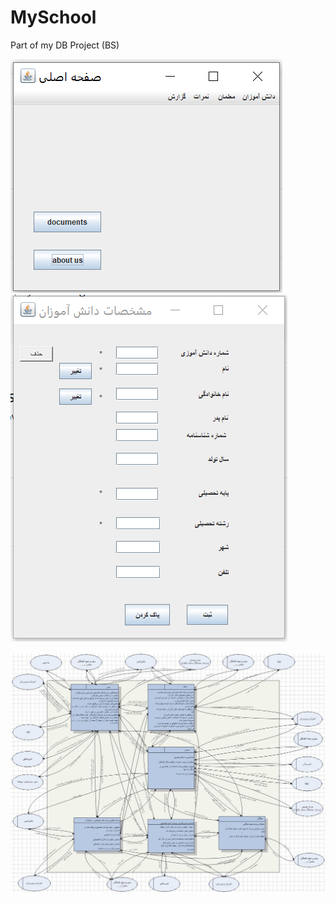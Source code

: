 # MySchool
Part of my DB Project (BS)


![My Form](https://github.com/fsiar/MySchool/blob/master/img1.PNG)
![My Form](https://github.com/fsiar/MySchool/blob/master/img2.PNG)

 


![My Form](https://github.com/fsiar/MySchool/blob/master/myschool/src/myschool/1.JPG)
 
